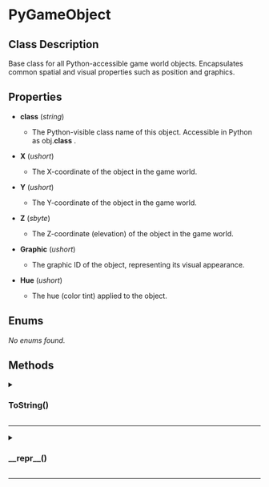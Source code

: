 # PyGameObject  

## Class Description
 Base class for all Python-accessible game world objects.
 Encapsulates common spatial and visual properties such as position and graphics.


## Properties
- **__class__** (*string*)
  -  The Python-visible class name of this object.
 Accessible in Python as <c>obj.__class__</c> .


- **X** (*ushort*)
  -  The X-coordinate of the object in the game world.

- **Y** (*ushort*)
  -  The Y-coordinate of the object in the game world.

- **Z** (*sbyte*)
  -  The Z-coordinate (elevation) of the object in the game world.

- **Graphic** (*ushort*)
  -  The graphic ID of the object, representing its visual appearance.

- **Hue** (*ushort*)
  -  The hue (color tint) applied to the object.


## Enums
_No enums found._

## Methods

<details><summary><h3>ToString()</h3></summary>

 Returns a readable string representation of the game object.  
 Used when printing or converting the object to a string in Python scripts.  
  

---> Return Type: *string*

</details>

***


<details><summary><h3>__repr__()</h3></summary>

 Returns a detailed string representation of the object.  
 This string is used by Python’s built-in <c>repr()</c> function.  
  

---> Return Type: *string*

</details>

***

